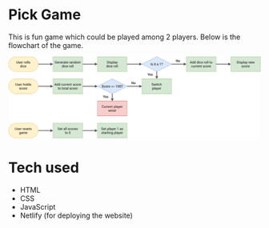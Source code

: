 # Pick Game

This is fun game which could be played among 2 players. Below is the flowchart of the game.

![flow chart of the game](/pig-game-flowchart.png)

# Tech used

- HTML
- CSS
- JavaScript
- Netlify (for deploying the website)
